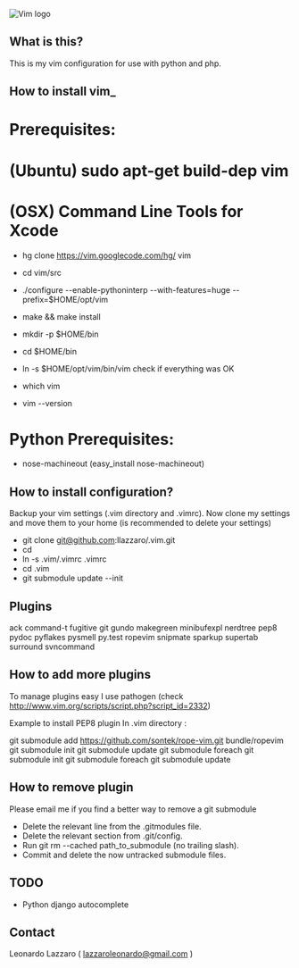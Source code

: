 ![Vim logo](http://1.bp.blogspot.com/-fskvnqzDiYo/TjBEBr2l0ZI/AAAAAAAAAiY/KbUQz8wNkRw/s1600/vim-editor_logo.png)<br/>

## What is this?

This is my vim configuration for use with python and php.
## How to install vim_
# Prerequisites:
# (Ubuntu) sudo apt-get build-dep vim
# (OSX) Command Line Tools for Xcode
* hg clone https://vim.googlecode.com/hg/ vim
* cd vim/src
* ./configure --enable-pythoninterp --with-features=huge --prefix=$HOME/opt/vim
* make && make install
* mkdir -p $HOME/bin
* cd $HOME/bin
* ln -s $HOME/opt/vim/bin/vim
check if everything was OK

* which vim
* vim --version

# Python Prerequisites:
* nose-machineout (easy_install nose-machineout)

## How to install configuration?

Backup your vim settings (.vim directory and .vimrc).
Now clone my settings and move them to your home (is recommended to delete your
settings)

* git clone git@github.com:llazzaro/.vim.git
* cd
* ln -s .vim/.vimrc .vimrc
* cd .vim
* git submodule update --init


## Plugins

ack
command-t
fugitive
git
gundo
makegreen
minibufexpl
nerdtree
pep8
pydoc
pyflakes
pysmell
py.test
ropevim
snipmate
sparkup
supertab
surround
svncommand


## How to add more plugins

To manage plugins easy I use pathogen (check http://www.vim.org/scripts/script.php?script_id=2332)

Example to install PEP8 plugin
In .vim directory :

git submodule add https://github.com/sontek/rope-vim.git bundle/ropevim
git submodule init
git submodule update
git submodule foreach git submodule init
git submodule foreach git submodule update

## How to remove plugin
Please email me if you find a better way to remove a git submodule

- Delete the relevant line from the .gitmodules file.
- Delete the relevant section from .git/config.
- Run git rm --cached path_to_submodule (no trailing slash).
- Commit and delete the now untracked submodule files.


## TODO

- Python django autocomplete

## Contact

Leonardo Lazzaro ( lazzaroleonardo@gmail.com )
